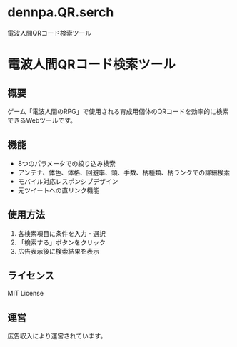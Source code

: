 # dennpa.QR.serch
電波人間QRコード検索ツール 
# 電波人間QRコード検索ツール

## 概要
ゲーム「電波人間のRPG」で使用される育成用個体のQRコードを効率的に検索できるWebツールです。

## 機能
- 8つのパラメータでの絞り込み検索
- アンテナ、体色、体格、回避率、頭、手数、柄種類、柄ランクでの詳細検索
- モバイル対応レスポンシブデザイン
- 元ツイートへの直リンク機能

## 使用方法
1. 各検索項目に条件を入力・選択
2. 「検索する」ボタンをクリック
3. 広告表示後に検索結果を表示

## ライセンス
MIT License

## 運営
広告収入により運営されています。
